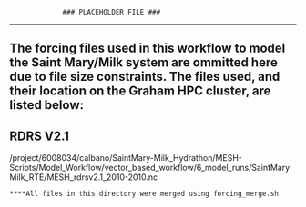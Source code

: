                  ### PLACEHOLDER FILE ###
--------------------------------------------------------------------------------------------
The forcing files used in this workflow to model the Saint Mary/Milk system are ommitted here 
due to file size constraints. The files used, and their location on the Graham HPC cluster,
are listed below:
--------------------------------------------------------------------------------------------

RDRS V2.1
-----------
/project/6008034/calbano/SaintMary-Milk_Hydrathon/MESH-Scripts/Model_Workflow/vector_based_workflow/6_model_runs/SaintMaryMilk_RTE/MESH_rdrsv2.1_2010-2010.nc

	****All files in this directory were merged using forcing_merge.sh